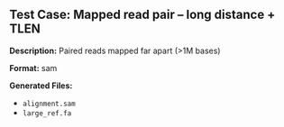 ## Test Case: Mapped read pair – long distance + TLEN

**Description:** Paired reads mapped far apart (>1M bases)

**Format:** sam

**Generated Files:**
- `alignment.sam`
- `large_ref.fa`
